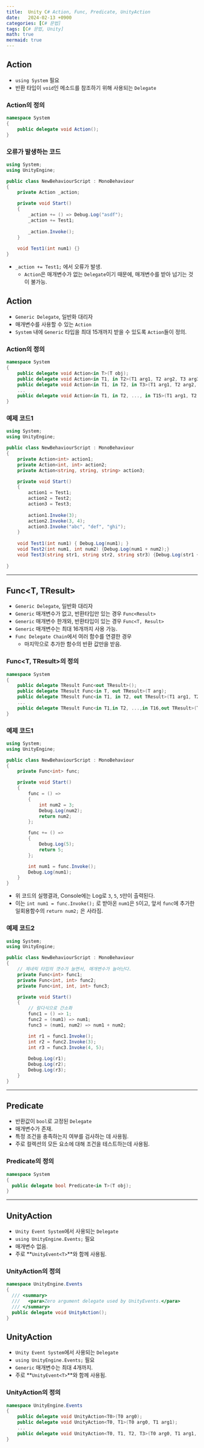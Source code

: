 ```yaml
---
title:  Unity C# Action, Func, Predicate, UnityAction
date:   2024-02-13 +0900
categories: [C# 문법]
tags: [C# 문법, Unity]
math: true
mermaid: true
---
```


## Action

- `using System` 필요
- 반환 타입이 `void`인 메소드를 참조하기 위해 사용되는 `Delegate`

### Action의 정의

```csharp
namespace System
{ 
    public delegate void Action(); 
}
```

### 오류가 발생하는 코드

```csharp
using System;
using UnityEngine;

public class NewBehaviourScript : MonoBehaviour
{
    private Action _action;

    private void Start()
    {
        _action += () => Debug.Log("asdf");
        _action += Test1;
        
        _action.Invoke();
    }
    
    void Test1(int num1) {}
}
```

- `_action += Test1;` 에서 오류가 발생.
    - `Action`은 매개변수가 없는 `Delegate`이기 때문에, 매개변수를 받아 넘기는 것이 불가능.

## Action<T>

- `Generic Delegate`, 일반화 대리자
- 매개변수를 사용할 수 있는 `Action`
- `System` 내에 `Generic` 타입을 최대 15개까지 받을 수 있도록 `Action`들이 정의.

### Action<T>의 정의

```csharp
namespace System
{
    public delegate void Action<in T>(T obj);
    public delegate void Action<in T1, in T2>(T1 arg1, T2 arg2, T3 arg3);
    public delegate void Action<in T1, in T2, in T3>(T1 arg1, T2 arg2, T3 arg3);
    ...
    public delegate void Action<in T1, in T2, ..., in T15>(T1 arg1, T2 arg2, ... , T15 arg15);
}
```

### 예제 코드1

```csharp
using System;
using UnityEngine;

public class NewBehaviourScript : MonoBehaviour
{
    private Action<int> action1;
    private Action<int, int> action2;
    private Action<string, string, string> action3;

    private void Start()
    {
        action1 = Test1;
        action2 = Test2;
        action3 = Test3;
        
        action1.Invoke(3);
        action2.Invoke(3, 4);
        action3.Invoke("abc", "def", "ghi");
    }
    
    void Test1(int num1) { Debug.Log(num1); }
    void Test2(int num1, int num2) {Debug.Log(num1 + num2);}
    void Test3(string str1, string str2, string str3) {Debug.Log(str1 + str2+ str3);}
    
}
```

---

## Func<T, TResult>

- `Generic Delegate`, 일반화 대리자
- `Generic` 매개변수가 없고, 반환타입만 있는 경우 `Func<Result>`
- `Generic` 매개변수 한개와, 반환타입이 있는 경우 `Func<T, Result>`
- `Generic` 매개변수는 최대 16개까지 사용 가능.
- `Func Delegate Chain`에서 여러 함수를 연결한 경우
    - 마지막으로 추가한 함수의 반환 값만을 받음.

### Func<T, TResult>의 정의

```csharp
namespace System
{
    public delegate TResult Func<out TResult>();
    public delegate TResult Func<in T, out TResult>(T arg);
    public delegate TResult Func<in T1, in T2, out TResult>(T1 arg1, T2 arg2);
    ...
    public delegate TResult Func<in T1,in T2, ...,in T16,out TResult>(T1 arg1, T2 arg2, ..., T16 arg16);
}
```

### 예제 코드1

```csharp
using System;
using UnityEngine;

public class NewBehaviourScript : MonoBehaviour
{
    private Func<int> func;

    private void Start()
    {
        func = () =>
        {
            int num2 = 3;
            Debug.Log(num2);
            return num2;
        };

        func += () =>
        {
            Debug.Log(5);
            return 5;
        };

        int num1 = func.Invoke();
        Debug.Log(num1);
    }
}
```

- 위 코드의 실행결과, Console에는 Log로 `3`, `5`, `5`만이 출력된다.
- 이는 `int num1 = func.Invoke();` 로 받아온 `num1`은 `5`이고, 앞서 `func`에 추가한 일회용함수의 `return num2;` 은 사라짐.

### 예제 코드2

```csharp
using System;
using UnityEngine;

public class NewBehaviourScript : MonoBehaviour
{
    // 제네릭 타입의 갯수가 늘면서, 매개변수가 늘어난다.
    private Func<int> func1;
    private Func<int, int> func2;
    private Func<int, int, int> func3;

    private void Start()
    {
        // 람다식으로 간소화
        func1 = () => 1;
        func2 = (num1) => num1;
        func3 = (num1, num2) => num1 + num2;

        int r1 = func1.Invoke();
        int r2 = func2.Invoke(3);
        int r3 = func3.Invoke(4, 5);
        
        Debug.Log(r1);
        Debug.Log(r2);
        Debug.Log(r3);
    }
}
```

---

## Predicate<T>

- 반환값이 `bool`로 고정된 `Delegate`
- 매개변수가 존재.
- 특정 조건을 충족하는지 여부를 검사하는 데 사용됨.
- 주로 컬렉션의 모든 요소에 대해 조건을 테스트하는데 사용됨.

### Predicate<T>의 정의

```csharp
namespace System
{
  public delegate bool Predicate<in T>(T obj);
}
```

---

## UnityAction

- `Unity Event System`에서 사용되는 `Delegate`
- `using UnityEngine.Events;` 필요
- 매개변수 없음.
- 주로 **`UnityEvent<T>`**와 함께 사용됨.

### UnityAction의 정의

```csharp
namespace UnityEngine.Events
{
  /// <summary>
  ///   <para>Zero argument delegate used by UnityEvents.</para>
  /// </summary>
  public delegate void UnityAction();
}
```

## UnityAction<T>

- `Unity Event System`에서 사용되는 `Delegate`
- `using UnityEngine.Events;` 필요
- `Generic` 매개변수는 최대 4개까지.
- 주로 **`UnityEvent<T>`**와 함께 사용됨.

### UnityAction<T>의 정의

```csharp
namespace UnityEngine.Events
{
    public delegate void UnityAction<T0>(T0 arg0);
    public delegate void UnityAction<T0, T1>(T0 arg0, T1 arg1);
    ...
    public delegate void UnityAction<T0, T1, T2, T3>(T0 arg0, T1 arg1, T2 arg2, T3 arg3);
}
```